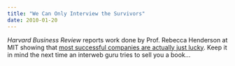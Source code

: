 ```yaml
---
title: "We Can Only Interview the Survivors"
date: 2010-01-20
---
```

<em>Harvard Business Review</em> reports work done by Prof. Rebecca Henderson at MIT showing that <a href="http://hbr.org/2009/04/are-great-companies-just-lucky/ar/pr">most successful companies are actually just lucky</a>. Keep it in mind the next time an interweb guru tries to sell you a book…
